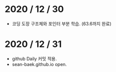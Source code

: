 # 2020 / 12 / 30
- 코딩 도장 구조체와 포인터 부분 학습. (63.6까지 완료)

# 2020 / 12 / 31
- github Daily 커밋 적용.
- sean-baek.github.io open.
